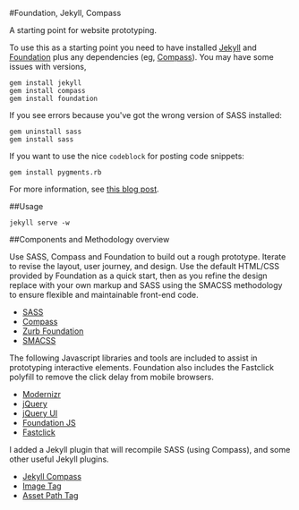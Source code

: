 #Foundation, Jekyll, Compass

A starting point for website prototyping.

To use this as a starting point you need to have installed
[Jekyll](http://jekyllrb.com/) and [Foundation](http://foundation.zurb.com/)
plus any dependencies (eg, [Compass](http://compass-style.org/)). You may
have some issues with versions,

    gem install jekyll
    gem install compass
    gem install foundation

If you see errors because you've got the wrong version of SASS installed:

    gem uninstall sass
    gem install sass

If you want to use the nice `codeblock` for posting code snippets:

    gem install pygments.rb

For more information, see
[this blog post](http://darrenmothersele.com/blog/2014/02/07/from-prototype-to-drupal-theme-2/).

##Usage

    jekyll serve -w

##Components and Methodology overview

Use SASS, Compass and Foundation to build out a rough prototype. Iterate to
revise the layout, user journey, and design. Use the default HTML/CSS provided
by Foundation as a quick start, then as you refine the design replace with
your own markup and SASS using the SMACSS methodology to ensure flexible and
maintainable front-end code.

 * [SASS](http://sass-lang.com/documentation/file.SASS_REFERENCE.html)
 * [Compass](http://compass-style.org/reference/compass/)
 * [Zurb Foundation](http://foundation.zurb.com/docs/)
 * [SMACSS](http://smacss.com/)

The following Javascript libraries and tools are included to assist in
prototyping interactive elements. Foundation also includes the Fastclick
polyfill to remove the click delay from mobile browsers.

 * [Modernizr](http://modernizr.com/)
 * [jQuery](http://api.jquery.com/)
 * [jQuery UI](http://api.jqueryui.com/)
 * [Foundation JS](http://foundation.zurb.com/docs/javascript.html)
 * [Fastclick](https://github.com/ftlabs/fastclick)

I added a Jekyll plugin that will recompile SASS (using Compass), and some other
useful Jekyll plugins.

 * [Jekyll Compass](https://gist.github.com/darrenmothersele/8899153)
 * [Image Tag](http://octopress.org/docs/plugins/image-tag/)
 * [Asset Path Tag](https://github.com/samrayner/jekyll-asset-path-plugin)
